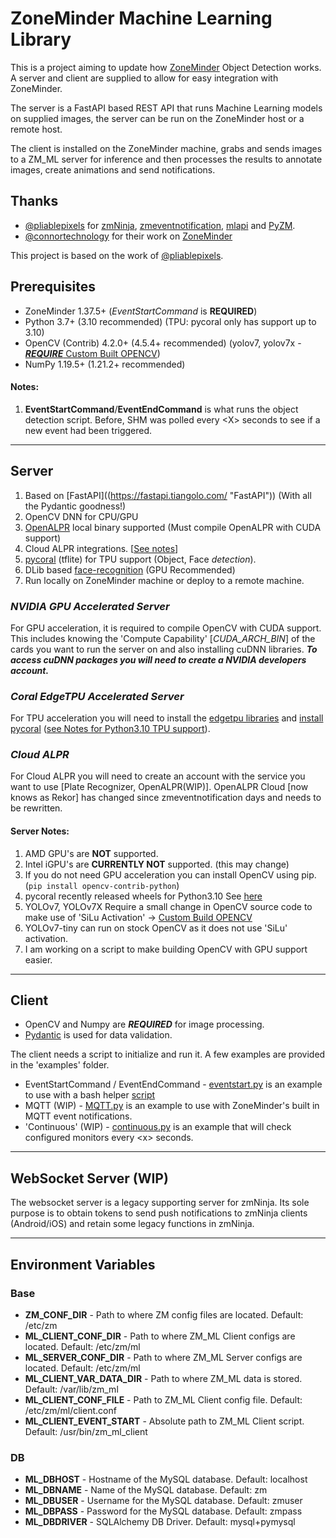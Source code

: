 # ZoneMinder Machine Learning Library 
This is a project aiming to update how [ZoneMinder](https://github.com/ZoneMinder/zoneminder) Object Detection works. 
A server and client are supplied to allow for easy integration with ZoneMinder.

The server is a FastAPI based REST API that runs Machine Learning models on supplied images, the server can be run on the ZoneMinder host or a remote host.

The client is installed on the ZoneMinder machine, grabs and sends images to a ZM_ML server for 
inference and then processes the results to annotate images, create animations and send notifications.

## Thanks
- [@pliablepixels](https://github.com/pliablepixels) for [zmNinja](https://github.com/ZoneMinder/zmNinja), [zmeventnotification](https://github.com/ZoneMinder/zmeventnotification), [mlapi](https://github.com/ZoneMinder/mlapi) and [PyZM](https://github.com/ZoneMinder/pyzm).
- [@connortechnology](https://github.com/connortechnology) for their work on [ZoneMinder](https://zoneminder.com)

This project is based on the work of [@pliablepixels](https://github.com/pliablepixels).


## Prerequisites
- ZoneMinder 1.37.5+ (*EventStartCommand* is **REQUIRED**)
- Python 3.7+ (3.10 recommended) (TPU: pycoral only has support up to 3.10)
- OpenCV (Contrib) 4.2.0+ (4.5.4+ recommended) (yolov7, yolov7x - [**_REQUIRE_** Custom Built OPENCV](https://github.com/opencv/opencv/issues/22409 "SiLu Activation"))
- NumPy 1.19.5+ (1.21.2+ recommended)
#### Notes:
1. **EventStartCommand**/**EventEndCommand** is what runs the object detection script. Before, SHM was polled every \<X> seconds to see if a new event had been triggered.
___
## Server
1. Based on [FastAPI]((https://fastapi.tiangolo.com/ "FastAPI")) (With all the Pydantic goodness!)
2. OpenCV DNN for CPU/GPU
3. [OpenALPR](https://github.com/openalpr/openalpr) local binary supported (Must compile OpenALPR with CUDA support)
4. Cloud ALPR integrations. [[See notes](#_cloud-alpr_)]
5. [pycoral](https://github.com/google-coral/pycoral) (tflite) for TPU support (Object, Face *detection*).
6. DLib based [face-recognition](https://github.com/ageitgey/face_recognition) (GPU Recommended)
7. Run locally on ZoneMinder machine or deploy to a remote machine.

### _NVIDIA GPU Accelerated Server_
For GPU acceleration, it is required to compile OpenCV with CUDA support. This includes knowing the 'Compute Capability' [_CUDA_ARCH_BIN_] of the cards you want to run the server on and also installing cuDNN libraries. 
**_To access cuDNN packages you will need to create a NVIDIA developers account._**
### _Coral EdgeTPU Accelerated Server_
For TPU acceleration you will need to install the [edgetpu libraries](https://coral.ai/docs/accelerator/get-started/#runtime-on-linux) and [install pycoral](https://coral.ai/docs/accelerator/get-started/#pycoral-on-linux)  ([see Notes for Python3.10 TPU support](#server-notes "Notes")).
### _Cloud ALPR_
For Cloud ALPR you will need to create an account with the service you want to use [Plate Recognizer, OpenALPR(WIP)]. OpenALPR Cloud [now knows as Rekor] has changed since zmeventnotification days and needs to be rewritten.

#### Server Notes:
1. AMD GPU's are __NOT__ supported.
2. Intel iGPU's are __CURRENTLY NOT__ supported. (this may change)
3. If you do not need GPU acceleration you can install OpenCV using pip. (`pip install opencv-contrib-python`)
4. pycoral recently released wheels for Python3.10 See [here](https://github.com/google-coral/pycoral/issues/85#issuecomment-1305826142 "Pycoral 3.10 wheels")
5. YOLOv7, YOLOv7X Require a small change in OpenCV source code to make use of 'SiLu Activation' -> [Custom Build OPENCV](https://github.com/opencv/opencv/pull/22410/files "OpenCV add SiLu Activation")
6. YOLOv7-tiny can run on stock OpenCV as it does not use 'SiLu' activation.
7. I am working on a script to make building OpenCV with GPU support easier.

---
## Client
- OpenCV and Numpy are **_REQUIRED_** for image processing.
- [Pydantic](https://pydantic-docs.helpmanual.io/) is used for data validation.


The client needs a script to initialize and run it. A few examples are provided in the 'examples' folder.
- EventStartCommand / EventEndCommand - [eventstart.py](./examples/eventstart.py) is an example to use with a bash helper [script](./examples/EventStartCommand.sh)
- MQTT (WIP) - [MQTT.py](./examples/MQTT.py) is an example to use with ZoneMinder's built in MQTT event notifications.
- 'Continuous' (WIP) - [continuous.py](./examples/continuous.py) is an example that will check configured monitors every \<x> seconds. 


---
## WebSocket Server (WIP)
The websocket server is a legacy supporting server for zmNinja. Its sole purpose is to obtain tokens to send push notifications to zmNinja clients (Android/iOS) and retain some legacy functions in zmNinja.

---
## Environment Variables
### Base
- __ZM_CONF_DIR__ - Path to where ZM config files are located. Default: /etc/zm
- __ML_CLIENT_CONF_DIR__ - Path to where ZM_ML Client configs are located. Default: /etc/zm/ml
- __ML_SERVER_CONF_DIR__ - Path to where ZM_ML Server configs are located. Default: /etc/zm/ml
- __ML_CLIENT_VAR_DATA_DIR__ - Path to where ZM_ML data is stored. Default: /var/lib/zm_ml
- __ML_CLIENT_CONF_FILE__ - Path to ZM_ML Client config file. Default: /etc/zm/ml/client.conf
- __ML_CLIENT_EVENT_START__ - Absolute path to ZM_ML Client script. Default: /usr/bin/zm_ml_client
### DB
- __ML_DBHOST__ - Hostname of the MySQL database. Default: localhost
- __ML_DBNAME__ - Name of the MySQL database. Default: zm
- __ML_DBUSER__ - Username for the MySQL database. Default: zmuser
- __ML_DBPASS__ - Password for the MySQL database. Default: zmpass
- __ML_DBDRIVER__ - SQLAlchemy DB Driver. Default: mysql+pymysql
